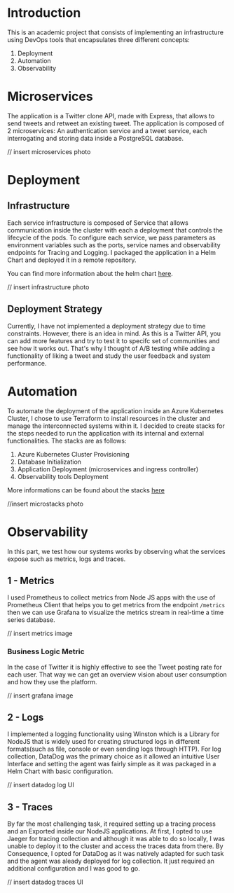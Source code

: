 # Introduction
This is an academic project that consists of implementing an infrastructure using DevOps tools that encapsulates three different concepts:

1. Deployment
2. Automation
3. Observability

# Microservices
The application is a Twitter clone API, made with Express, that allows to send tweets and retweet an existing tweet.
The application is composed of 2 microservices: An authentication service and a tweet service, each interrogating and storing data inside a PostgreSQL database.

// insert microservices photo

# Deployment
## Infrastructure
Each service infrastructure is composed of Service that allows communication inside the cluster with each a deployment that controls the lifecycle of the pods. To configure each service, we pass parameters as environment variables such as the ports, service names and observability endpoints for
Tracing and Logging.
I packaged the application in a Helm Chart and deployed it in a remote repository. 

You can find more information about the helm chart [here](./chart/).

// insert infrastructure photo

## Deployment Strategy
Currently, I have not implemented a deployment strategy due to time constraints. However, there is an idea in mind. As this is a Twitter API, you can add more features and try to test it to specifc set of communities and see how it works out. That's why I thought of A/B testing while adding a functionality of liking a tweet and study the user feedback and system performance. 

# Automation
To automate the deployment of the application inside an Azure Kubernetes Cluster, I chose to use Terraform to install resources in the cluster and manage the interconnected systems within it. I decided to create stacks for the steps needed to run the application with its internal and external functionalities. The stacks are as follows:
1. Azure Kubernetes Cluster Provisioning
2. Database Initialization
3. Application Deployment (microservices and ingress controller)
4. Observability tools Deployment

More informations can be found about the stacks [here](./terraform/)

//insert microstacks photo

# Observability
In this part, we test how our systems works by observing what the services expose such as metrics, logs and traces.

## 1 - Metrics
I used Prometheus to collect metrics from Node JS apps with the use of Prometheus Client that helps you to get metrics from the endpoint `/metrics` then we can use Grafana to visualize the metrics stream in real-time a time series database.

// insert metrics image

### Business Logic Metric
In the case of Twitter it is highly effective to see the Tweet posting rate for each user. That way we can get an overview vision about user consumption and how they use the platform.

// insert grafana image

## 2 - Logs
I implemented a logging functionality using Winston which is a Library for NodeJS that is widely used for creating structured logs in different formats(such as file, console or even sending logs through HTTP).
For log collection, DataDog was the primary choice as it allowed an intuitive User Interface and setting the agent was fairly simple as it was packaged in a Helm Chart with basic configuration.

// insert datadog log UI

## 3 - Traces
By far the most challenging task, it required setting up a tracing process and an Exported inside our NodeJS applications. At first, I opted to use Jaeger for tracing collection and although it was able to do so locally, I was unable to deploy it to the cluster and access the traces data from there. By Consequence, I opted for DataDog as it was natively adapted for such task and the agent was aleady deployed for log collection. It just required an additional configuration and I was good to go.

// insert datadog traces UI